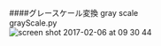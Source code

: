 ####グレースケール変換 gray scale<br>
grayScale.py<br>
![screen shot 2017-02-06 at 09 30 44](https://cloud.githubusercontent.com/assets/17031124/22631355/bd0f9e44-ec4e-11e6-8581-a84381ece8e2.png)<br>
